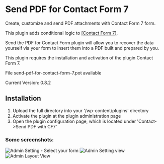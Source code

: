 # Send PDF for Contact Form 7

Create, customize and send PDF attachments with Contact Form 7 form.

This plugin adds conditional logic to <a href="https://wordpress.org/plugins/contact-form-7/">[Contact Form 7]</a>.

Send the PDF for Contact Form plugin will allow you to recover the data yourself via your form to insert them into a PDF built and prepared by you.

This plugin requires the installation and activation of the plugin Contact Form 7.

File send-pdf-for-contact-form-7.pot available

Current Version:  0.8.2

## Installation
1. Upload the full directory into your '/wp-content/plugins' directory
2. Activate the plugin at the plugin administration page
3. Open the plugin configuration page, which is located under 'Contact->Send PDF with CF7'

### Some screenshots:

![Admin Setting - Select your form](https://madeby.restezconnectes.fr/plugins/send-pdf-for-contact-form-7/screenshot-1.png)
![Admin Setting  view](https://madeby.restezconnectes.fr/plugins/send-pdf-for-contact-form-7/screenshot-2.png)
![Admin Layout View](https://madeby.restezconnectes.fr/plugins/send-pdf-for-contact-form-7/screenshot-3.png)
